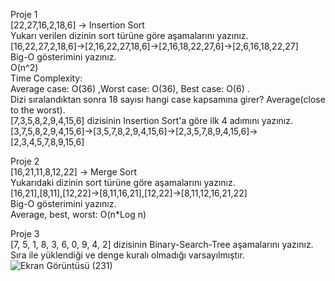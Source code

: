 Proje 1 <br/>
[22,27,16,2,18,6] -> Insertion Sort<br/>
Yukarı verilen dizinin sort türüne göre aşamalarını yazınız.<br/>
[16,22,27,2,18,6]->[2,16,22,27,18,6]->[2,16,18,22,27,6]->[2,6,16,18,22,27]<br/>
Big-O gösterimini yazınız.<br/>
O(n^2)<br/>
Time Complexity:<br/>
Average case: O(36) ,Worst case: O(36), Best case: O(6) .<br/>
Dizi sıralandıktan sonra 18 sayısı hangi case kapsamına girer? Average(close to the worst).<br/>
[7,3,5,8,2,9,4,15,6] dizisinin Insertion Sort'a göre ilk 4 adımını yazınız.<br/>
[3,7,5,8,2,9,4,15,6]->[3,5,7,8,2,9,4,15,6]->[2,3,5,7,8,9,4,15,6]->[2,3,4,5,7,8,9,15,6]<br/>


Proje 2<br/>
[16,21,11,8,12,22] -> Merge Sort<br/>
Yukarıdaki dizinin sort türüne göre aşamalarını yazınız.<br/>
[16,21],[8,11],[12,22]->[8,11,16,21],[12,22]->[8,11,12,16,21,22]<br/>
Big-O gösterimini yazınız.<br/>
Average, best, worst: O(n*Log n)<br/>

Proje 3<br/>
[7, 5, 1, 8, 3, 6, 0, 9, 4, 2] dizisinin Binary-Search-Tree aşamalarını yazınız.<br/>
Sıra ile yüklendiği ve denge kuralı olmadığı varsayılmıştır.<br/>
![Ekran Görüntüsü (231)](https://user-images.githubusercontent.com/43732258/140581172-87516632-059e-426d-ab58-20a5f3d9186e.png)
